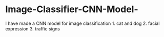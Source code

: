 # Image-Classifier-CNN-Model-
I have made a CNN model for image classification 1. cat and dog  2. facial expression 3. traffic signs
